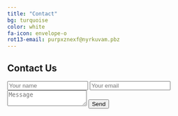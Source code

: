 ```yaml
---
title: "Contact"
bg: turquoise
color: white
fa-icon: envelope-o
rot13-email: purpxznexf@nyrkuvam.pbz
---
```


## Contact Us

<div class="form-style-6">
    <form id="contact-form" method="POST">
        <input type="text" name="name" placeholder="Your name" />
        <input type="email" name="_replyto" placeholder="Your email" />
        <input type="text" name="_gotcha" style="display:none" />
        <textarea name="message" placeholder="Message"></textarea>
        <input type="hidden" name="_subject" value="Checkmarks website contact" />
        <input type="submit" value="Send" />
    </form>
</div>

<script type="text/javascript">
//<![CDATA[

//+ Jonas Raoni Soares Silva
//@ http://jsfromhell.com/string/rot13 [rev. #1]
String.prototype.rot13 = function(){
    return this.replace(/[a-zA-Z]/g, function(c){
        return String.fromCharCode((c <= "Z" ? 90 : 122) >= (c = c.charCodeAt(0) + 13) ? c : c - 26);
    });
};

var email = "{{ page.rot13-email }}";
document.getElementById("contact-form").action = "//formspree.io/" + email.rot13();
//]]>
</script>